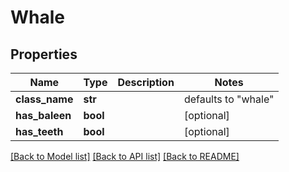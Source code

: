 # Whale

## Properties
Name | Type | Description | Notes
------------ | ------------- | ------------- | -------------
**class_name** | **str** |  | defaults to "whale"
**has_baleen** | **bool** |  | [optional] 
**has_teeth** | **bool** |  | [optional] 

[[Back to Model list]](../README.md#documentation-for-models) [[Back to API list]](../README.md#documentation-for-api-endpoints) [[Back to README]](../README.md)


